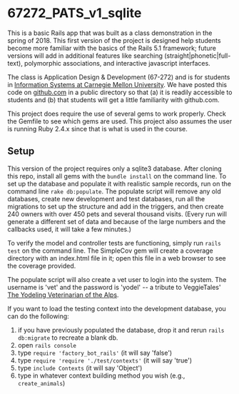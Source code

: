 67272_PATS_v1_sqlite
==

This is a basic Rails app that was built as a class demonstration in the spring of 2018.  This first version of the project is designed help students become more familiar with the basics of the Rails 5.1 framework; future versions will add in additional features like searching (straight|phonetic|full-text), polymorphic associations, and interactive javascript interfaces.

The class is Application Design & Development (67-272) and is for students in [Information Systems at Carnegie Mellon University](https://67272.cmuis.net). We have posted this code on [github.com](https://github.com/profh) in a public directory so that (a) it is readily accessible to students and (b) that students will get a little familiarity with github.com.

This project does require the use of several gems to work properly. Check the Gemfile to see which gems are used. This project also assumes the user is running Ruby 2.4.x since that is what is used in the course.


Setup
--
This version of the project requires only a sqlite3 database.  After cloning this repo, install all gems with the `bundle install` on the command line.  To set up the database and populate it with realistic sample records, run on the command line `rake db:populate`.  The populate script will remove any old databases, create new development and test databases, run all the migrations to set up the structure and add in the triggers, and then create 240 owners with over 450 pets and several thousand visits. (Every run will generate a different set of data and because of the large numbers and the callbacks used, it will take a few minutes.)

To verify the model and controller tests are functioning, simply run `rails test` on the command line.  The SimpleCov gem will create a coverage directory with an index.html file in it; open this file in a web browser to see the coverage provided.

The populate script will also create a vet user to login into the system.  The username is 'vet' and the password is 'yodel' -- a tribute to VeggieTales' [The Yodeling Veterinarian of the Alps](https://www.youtube.com/watch?v=bUkpE16b56g).

If you want to load the testing context into the development database, you can do the following:

1. if you have previously populated the database, drop it and rerun `rails db:migrate` to recreate a blank db.
1. open `rails console`
1. type `require 'factory_bot_rails'` (it will say 'false')
1. type `require 'require './test/contexts'` (it will say 'true')
1. type `include Contexts` (it will say 'Object')
1. type in whatever context building method you wish (e.g., `create_animals`)


